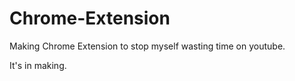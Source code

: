# Chrome-Extension

Making Chrome Extension to stop myself wasting time on youtube.

It's in making.
